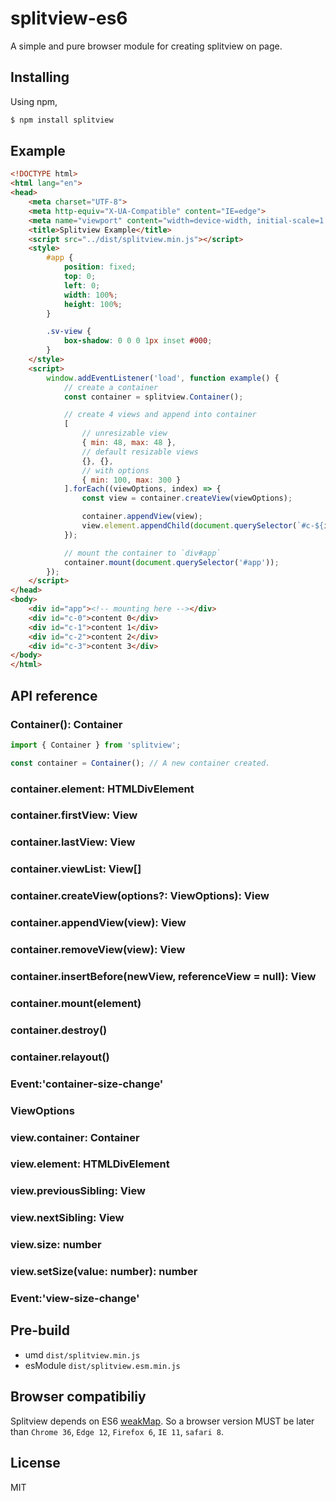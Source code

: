 # splitview-es6
A simple and pure browser module for creating splitview on page.

## Installing
Using npm,
```bash
$ npm install splitview
```
## Example
```html
<!DOCTYPE html>
<html lang="en">
<head>
	<meta charset="UTF-8">
	<meta http-equiv="X-UA-Compatible" content="IE=edge">
	<meta name="viewport" content="width=device-width, initial-scale=1.0">
	<title>Splitview Example</title>
	<script src="../dist/splitview.min.js"></script>
	<style>
		#app {
			position: fixed;
			top: 0;
			left: 0;
			width: 100%;
			height: 100%;
		}

		.sv-view {
			box-shadow: 0 0 0 1px inset #000;
		}
	</style>
	<script>
		window.addEventListener('load', function example() {
			// create a container
			const container = splitview.Container();

			// create 4 views and append into container
			[
				// unresizable view
				{ min: 48, max: 48 },
				// default resizable views
				{}, {},
				// with options
				{ min: 100, max: 300 }
			].forEach((viewOptions, index) => {
				const view = container.createView(viewOptions);

				container.appendView(view);
				view.element.appendChild(document.querySelector(`#c-${index}`));
			});

			// mount the container to `div#app`
			container.mount(document.querySelector('#app'));
		});
	</script>
</head>
<body>
	<div id="app"><!-- mounting here --></div>
	<div id="c-0">content 0</div>
	<div id="c-1">content 1</div>
	<div id="c-2">content 2</div>
	<div id="c-3">content 3</div>
</body>
</html>
```
## API reference

### **Container()**: Container
```js
import { Container } from 'splitview';

const container = Container(); // A new container created.
```


### **container.element**: HTMLDivElement

### **container.firstView**: View

### **container.lastView**: View

### **container.viewList**: View[]

### **container.createView(options?: ViewOptions)**: View

### **container.appendView(view)**: View

### **container.removeView(view)**: View

### **container.insertBefore(newView, referenceView = null)**: View

### **container.mount(element)**

### **container.destroy()**

### **container.relayout()**

### Event:'container-size-change'

### **ViewOptions**

### **view.container**: Container

### **view.element**: HTMLDivElement

### **view.previousSibling**: View

### **view.nextSibling**: View

### **view.size**: number

### **view.setSize(value: number)**: number

### Event:'view-size-change'

## Pre-build

* umd `dist/splitview.min.js`
* esModule `dist/splitview.esm.min.js`
## Browser compatibiliy
Splitview depends on ES6 [weakMap](https://developer.mozilla.org/zh-CN/docs/Web/JavaScript/Reference/Global_Objects/WeakMap). So a browser version MUST be later than `Chrome 36`, `Edge 12`, `Firefox 6`, `IE 11`, `safari 8`.

## License
MIT